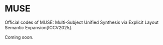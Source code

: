 # MUSE
Official codes of MUSE: Multi-Subject Unified Synthesis via Explicit Layout Semantic Expansion[ICCV2025].



Coming soon.
